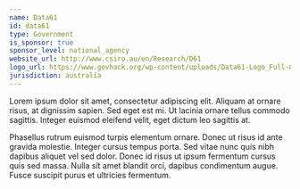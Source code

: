 ```yaml
---
name: Data61
id: data61
type: Government
is_sponsor: true
sponsor_level: national_agency
website_url: http://www.csiro.au/en/Research/D61
logo_url: https://www.govhack.org/wp-content/uploads/Data61-Logo_Full-Colour_On-White-300x150.jpg
jurisdiction: australia
---
```


Lorem ipsum dolor sit amet, consectetur adipiscing elit. Aliquam at ornare risus, at dignissim sapien. Sed eget est mi. Ut lacinia ornare tellus commodo sagittis. Integer euismod eleifend velit, eget dictum leo sagittis at.

Phasellus rutrum euismod turpis elementum ornare. Donec ut risus id ante gravida molestie. Integer cursus tempus porta. Sed vitae nunc quis nibh dapibus aliquet vel sed dolor. Donec id risus ut ipsum fermentum cursus quis sed massa. Nulla sit amet blandit orci, dapibus condimentum augue. Fusce suscipit purus et ultricies fermentum.